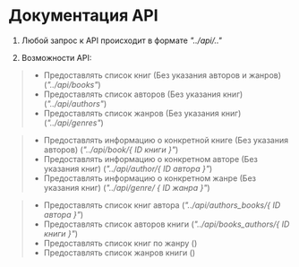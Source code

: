 # Документация API

1. Любой запрос к API происходит в формате *"../api/.."*


2. Возможности API: 
> * Предоставлять список книг (Без указания авторов и жанров) (*"../api/books"*)
> * Предоставлять список авторов (Без указания книг) (*"../api/authors"*)
> * Предоставлять список жанров (Без указания книг) (*"../api/genres"*)


> * Предоставлять информацию о конкретной книге (Без указания авторов) (*"../api/book/{ ID книги }"*) 
> * Предоставлять информацию о конкретном авторе (Без указания книг) (*"../api/author/{ ID автора }"*)
> * Предоставлять информацию о конкретном жанре (Без указания книг) (*"../api/genre/ { ID жанра }"*)


> * Предоставлять список книг автора (*"../api/authors_books/{ ID автора }"*)
> * Предоставлять список авторов книги (*"../api/books_authors/{ ID книги }"*)
> * Предоставлять список книг по жанру ()
> * Предоставлять список жанров книги ()
